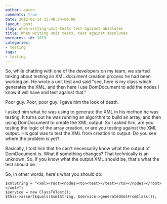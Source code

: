 ```yaml
---
author: aaron
comments: true
date: 2012-02-14 15:48:24+00:00
layout: post
slug: when-writing-unit-tests-test-against-absolutes
title: When writing unit tests, test against absolutes
wordpress_id: 1019
categories:
- testing
tags:
- testing
---
```


So, while chatting with one of the developers on my team, we started talking about testing an XML document creation process he had been working on.  He wrote a unit test and said "see, here is my class which generates the XML, and then here I use DomDocument to add the nodes I know it will have and test against that."

Poor guy.  Poor, poor guy. I gave him the look of death.

I asked him what he was using to generate the XML in his method he was testing.  It turns out he was running an algorithm to build an array, and then using DomDocument to create the XML output.  So I asked him, are you testing the logic of the array creation, or are you testing against the XML output.  His goal was to test the XML from creation to output.  Do you see where the problem is yet?

Basically, I told him that he can't necessarily know what the output of DomDocument is.  What if something changes?  That technically is an unknown.  So, if you know what the output XML should be, that's what the test should be.

So, in other words, here's what you should do:


    
    
    $xmlString = "<xml><root><nodes><to><test></test></to></nodes></root></xml>";
    $service = new ClassToTest();
    $this->assertEquals($xmlString, $service->generatedXmlFromClass());
    
